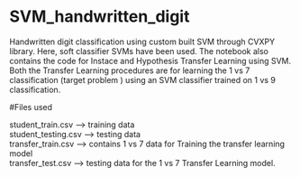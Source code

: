 # SVM_handwritten_digit
Handwritten digit classification using custom built SVM through CVXPY library. Here, soft classifier SVMs have been used. 
The notebook also contains the code for Instace and Hypothesis Transfer Learning using SVM. Both the Transfer Learning procedures are for learning 
the 1 vs 7 classification (target problem ) using an SVM classifier trained on 1 vs 9 classification. 

#Files used

student_train.csv  --> training data<br />
student_testing.csv  --> testing data<br />
transfer_train.csv  --> contains 1 vs 7 data for Training the transfer learning model<br />
transfer_test.csv  --> testing data for the 1 vs 7 Transfer Learning model.<br />

